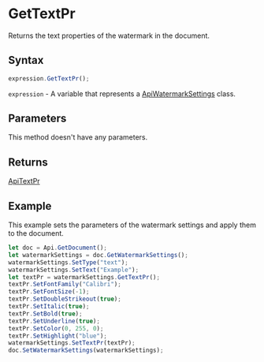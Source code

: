 # GetTextPr

Returns the text properties of the watermark in the document.

## Syntax

```javascript
expression.GetTextPr();
```

`expression` - A variable that represents a [ApiWatermarkSettings](../ApiWatermarkSettings.md) class.

## Parameters

This method doesn't have any parameters.

## Returns

[ApiTextPr](../../ApiTextPr/ApiTextPr.md)

## Example

This example sets the parameters of the watermark settings and apply them to the document.

```javascript
let doc = Api.GetDocument();
let watermarkSettings = doc.GetWatermarkSettings();
watermarkSettings.SetType("text");
watermarkSettings.SetText("Example");
let textPr = watermarkSettings.GetTextPr();
textPr.SetFontFamily("Calibri");
textPr.SetFontSize(-1);
textPr.SetDoubleStrikeout(true);
textPr.SetItalic(true);
textPr.SetBold(true);
textPr.SetUnderline(true);
textPr.SetColor(0, 255, 0);
textPr.SetHighlight("blue");
watermarkSettings.SetTextPr(textPr);
doc.SetWatermarkSettings(watermarkSettings);
```
